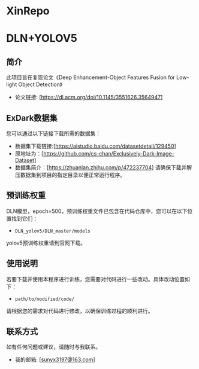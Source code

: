# XinRepo

# DLN+YOLOV5

## 简介

此项目旨在复现论文《Deep Enhancement-Object Features Fusion for Low-light Object Detection》

- 论文链接: [https://dl.acm.org/doi/10.1145/3551626.3564947]

## ExDark数据集

您可以通过以下链接下载所需的数据集：

- 数据集下载链接:[https://aistudio.baidu.com/datasetdetail/129450]
- 原地址为：[https://github.com/cs-chan/Exclusively-Dark-Image-Dataset]
- 数据集简介：[https://zhuanlan.zhihu.com/p/472237704]
请确保下载并解压数据集到项目的指定目录以便正常运行程序。

## 预训练权重

DLN模型，epoch=500，预训练权重文件已包含在代码仓库中，您可以在以下位置找到它们：

- `DLN_yolov5/DLN_master/models`

yolov5预训练权重请到官网下载。

## 使用说明

若要下载并使用本程序进行训练，您需要对代码进行一些改动。具体改动位置如下：

- `path/to/modified/code/`

请根据您的需求对代码进行修改，以确保训练过程的顺利进行。



## 联系方式

如有任何问题或建议，请随时与我联系。
- 我的邮箱: [sunyx3197@163.com]

